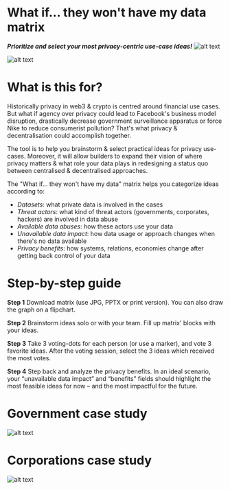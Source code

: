 # What if... they won't have my data matrix
_**Prioritize and select your most privacy-centric use-case ideas!**_
![alt text](https://github.com/Msiusko/web3privacy/blob/main/theywonthave/img/Logo%20WI.png?raw=true)

![alt text](https://github.com/Msiusko/web3privacy/blob/main/theywonthave/img/What%20if...%20they%20won't%20have%20my%20data%20matrix.png?raw=true)

# **What is this for?**

Historically privacy in web3 & crypto is centred around financial use cases. But what if agency over privacy could lead to Facebook's business model disruption, drastically decrease government surveillance apparatus or force Nike to reduce consumerist pollution? That's what privacy & decentralisation could accomplish together. 

The tool is to help you brainstorm & select practical ideas for privacy use-cases. Moreover, it will allow builders to expand their vision of where privacy matters & what role your data plays in redesigning a status quo between centralised & decentralised approaches. 

The "What if... they won't have my data" matrix helps you categorize ideas according to:

- _Datasets_: what private data is involved in the cases 
- _Threat actors_: what kind of threat actors (governments, corporates, hackers) are involved in data abuse
- _Available data abuses_: how these actors use your data
- _Unavailable data impact_: how data usage or approach changes when there's no data available
- _Privacy benefits_: how systems, relations, economies change after getting back control of your data

# **Step-by-step guide**

**Step 1**
Download matrix (use JPG, PPTX or print version). You can also draw the graph on a flipchart.

**Step 2**
Brainstorm ideas solo or with your team. Fill up matrix' blocks with your ideas. 

**Step 3**
Take 3 voting-dots for each person (or use a marker), and vote 3 favorite ideas. After the voting session, select the 3 ideas which received the most votes.

**Step 4**
Step back and analyze the privacy benefits. In an ideal scenario, your “unavailable data impact” and “benefits” fields should highlight the most feasible ideas for now – and the most impactful for the future.

# Government case study

![alt text](https://github.com/Msiusko/web3privacy/blob/main/theywonthave/img/What%20if...%20they%20won't%20have%20my%20data%20(government%20case).png?raw=true)

# Corporations case study

![alt text](https://github.com/Msiusko/web3privacy/blob/main/theywonthave/img/What%20if...%20they%20won't%20have%20my%20data%20(corporations%20case).png?raw=true)
